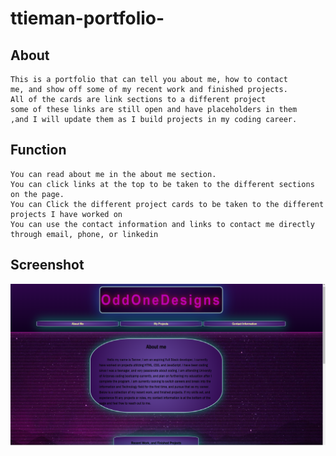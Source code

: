 # ttieman-portfolio-

## About

    This is a portfolio that can tell you about me, how to contact 
    me, and show off some of my recent work and finished projects. 
    All of the cards are link sections to a different project
    some of these links are still open and have placeholders in them 
    ,and I will update them as I build projects in my coding career.

 ## Function

    You can read about me in the about me section.
    You can click links at the top to be taken to the different sections on the page.
    You can Click the different project cards to be taken to the different projects I have worked on
    You can use the contact information and links to contact me directly through email, phone, or linkedin

##  Screenshot 

![alt="A screenshot of the website"](./assets/images/portofolio-screenshot.png)

